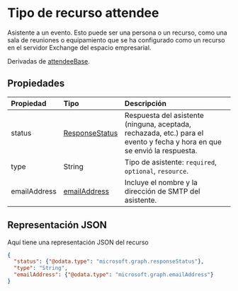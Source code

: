 # <a name="attendee-resource-type"></a>Tipo de recurso attendee

Asistente a un evento. Esto puede ser una persona o un recurso, como una sala de reuniones o equipamiento que se ha configurado como un recurso en el servidor Exchange del espacio empresarial.

Derivadas de [attendeeBase](attendeebase.md).

## <a name="properties"></a>Propiedades
| Propiedad     | Tipo   |Descripción|
|:---------------|:--------|:----------|
|status|[ResponseStatus](responsestatus.md)|Respuesta del asistente (ninguna, aceptada, rechazada, etc.) para el evento y fecha y hora en que se envió la respuesta.|
|type|String|Tipo de asistente: `required`, `optional`, `resource`.|
|emailAddress|[emailAddress](emailAddress.md)|Incluye el nombre y la dirección de SMTP del asistente.|

## <a name="json-representation"></a>Representación JSON

Aquí tiene una representación JSON del recurso

<!-- {
  "blockType": "resource",
  "optionalProperties": [

  ],
  "@odata.type": "microsoft.graph.attendee"
}-->

```json
{
  "status": {"@odata.type": "microsoft.graph.responseStatus"},
  "type": "String",
  "emailAddress": {"@odata.type": "microsoft.graph.emailAddress"}
}

```


<!-- uuid: 8fcb5dbc-d5aa-4681-8e31-b001d5168d79
2015-10-25 14:57:30 UTC -->
<!-- {
  "type": "#page.annotation",
  "description": "attendee resource",
  "keywords": "",
  "section": "documentation",
  "tocPath": ""
}-->